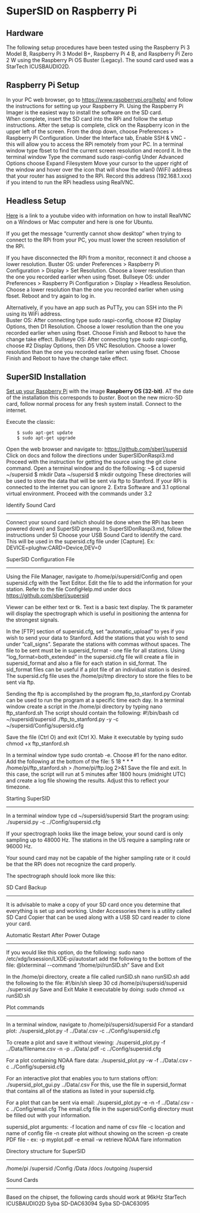 ﻿# SuperSID on Raspberry Pi

## Hardware

The following setup procedures have been tested using the Raspberry Pi 3 Model B, Raspberry Pi 3 Model B+, Raspberry Pi 4 B, and Raspberry Pi Zero 2 W using the Raspberry Pi OS Buster (Legacy). 
The sound card used was a StarTech ICUSBAUDIO2D.  

## Raspberry Pi Setup

In your PC web browser, go to https://www.raspberrypi.org/help/ and follow the instructions for setting up your Raspberry Pi.
Using the Raspberry Pi Imager is the easiest way to install the software on the SD card.  
When complete, insert the SD card into the RPi and follow the setup instructions.
After the setup is complete, click on the Raspberry icon in the upper left of the screen.
From the drop down, choose Preferences > Raspberry Pi Configuration.
Under the Interface tab, Enable SSH & VNC - this will allow you to access the RPi remotely from your PC.
In a terminal window type fbset to find the current screen resolution and record it.
In the terminal window
Type the command sudo raspi-config
Under Advanced Options choose Expand Filesystem
Move your cursor to the upper right of the window and hover over the icon that will show the wlan0 (WiFi) address that your router has assigned to the RPi.  Record this address (192.168.1.xxx) if you intend to run the RPi headless using RealVNC.  


## Headless Setup

[Here](https://youtu.be/NWBmYnNvN3A) is a link to a youtube video with information on how to install RealVNC on a Windows or Mac computer and here is one for Ubuntu.
  
If you get the message “currently cannot show desktop” when trying to connect to the RPi from your PC, you must lower the screen resolution of the RPi.


If you have disconnected the RPi from a monitor, reconnect it and choose a lower resolution.
Buster OS: under Preferences > Raspberry Pi Configuration > Display > Set Resolution.  Choose a lower resolution than the one you recorded earlier when using fbset.
Bullseye OS: under Preferences > Raspberry Pi Configuration > Display > Headless Resolution.  Choose a lower resolution than the one you recorded earlier when using fbset.
Reboot and try again to log in.


Alternatively, if you have an app such as PuTTy, you can SSH into the Pi using its WiFi address.  
Buster OS: After connecting type sudo raspi-config, choose #2 Display Options, then D1 Resolution.  Choose a lower resolution than the one you recorded earlier when using fbset.  Choose Finish and Reboot to have the change take effect.
Bullseye OS:  After connecting type sudo raspi-config, choose #2 Display Options, then D5 VNC Resolution.  Choose a lower resolution than the one you recorded earlier when using fbset.  Choose Finish and Reboot to have the change take effect.


## SuperSID Installation

[Set up your Raspberry Pi](https://www.raspberrypi.com/documentation/computers/getting-started.html#setting-up-your-raspberry-pi) with the image **Raspberry OS (32-bit)**. AT the date of the installation this corresponds to *buster*.
Boot on the new micro-SD card, follow normal process for any fresh system install. Connect to the internet.

Execute the classic:
```console
    $ sudo apt-get update
    $ sudo apt-get upgrade
```

Open the web browser and navigate to: https://github.com/sberl/supersid
Click on docs and follow the directions under SuperSIDonRaspi3.md
Proceed with the instruction for getting the source using the git clone command.
Open a terminal window and do the following:
~$ cd supersid
~/supersid $ mkdir Data
~/supersid $ mkdir outgoing
These directories will be used to store the data that will be sent via ftp to Stanford.
If your RPi is connected to the internet you can ignore 2. Extra Software and 3.1 optional virtual environment.
Proceed with the commands under 3.2


Identify Sound Card
________________




Connect your sound card (which should be done when the RPi has been powered down) and SuperSID preamp.
In SuperSIDonRaspi3.md, follow the instructions under 5) Choose your USB Sound Card to identify the card.  This will be used in the supersid.cfg file under [Capture].  Ex: DEVICE=plughw:CARD=Device,DEV=0 


SuperSID Configuration File
________________




Using the File Manager, navigate to /home/pi/supersid/Config and open supersid.cfg with the Text Editor.
Edit the file to add the information for your station.  Refer to the file ConfigHelp.md under docs https://github.com/sberl/supersid  


Viewer can be either text or tk.  Text is a basic text display.  The tk parameter will display the spectrograph which is useful in positioning the antenna for the strongest signals.  


In the [FTP] section of supersid.cfg, set “automatic_upload” to yes if you wish to send your data to Stanford.  Add the stations that you wish to send under “call_signs”.  Separate the stations with commas without spaces.  The file to be sent must be in supersid_format - one file for all stations.  Using “log_format=both_extended” in the supersid.cfg file will create a file in supersid_format and also a file for each station in sid_format.  The sid_format files can be useful if a plot file of an individual station is desired.
The supersid.cfg file uses the /home/pi/tmp directory to store the files to be sent via ftp.


Sending the ftp is accomplished by the program ftp_to_stanford.py
Crontab can be used to run the program at a specific time each day.
In a terminal window create a script in the /home/pi directory by typing nano ftp_stanford.sh   The script should contain the following: 
#!/bin/bash
cd ~/supersid/supersid
./ftp_to_stanford.py -y -c ~/supersid/Config/supersid.cfg


Save the file (Ctrl O) and exit (Ctrl X).
Make it executable by typing sudo chmod +x ftp_stanford.sh 


In a terminal window type sudo crontab -e.  Choose #1 for the nano editor.  Add the following at the bottom of the file:
5 18 * * * /home/pi/ftp_stanford.sh > /home/pi/ftp.log 2>&1
Save the file and exit.
In this case, the script will run at 5 minutes after 1800 hours (midnight UTC) and create a log file showing the results.  Adjust this to reflect your timezone. 


Starting SuperSID
________________




In a terminal window type cd ~/supersid/supersid
Start the program using: ./supersid.py -c ../Config/supersid.cfg


If your spectrograph looks like the image below, your sound card is only sampling up to 48000 Hz.  The stations in the US require a sampling rate or 96000 Hz.  
  



Your sound card may not be capable of the higher sampling rate or it could be that the RPi does not recognize the card properly.  


The spectrograph should look more like this:
  



SD Card Backup
________________




It is advisable to make a copy of your SD card once you determine that everything is set up and working.  Under Accessories there is a utility called SD Card Copier that can be used along with a USB SD card reader to clone your card.


Automatic Restart After Power Outage
________________




If you would like this option, do the following:
sudo nano /etc/xdg/lxsession/LXDE-pi/autostart
add the following to the bottom of the file:
@lxterminal --command “/home/pi/runSID.sh”
Save and Exit


In the /home/pi directory, create a file called runSID.sh
nano runSID.sh
add the following to the file:
#!/bin/sh
sleep 30
cd /home/pi/supersid/supersid
./supersid.py
Save and Exit
Make it executable by doing:
sudo chmod +x runSID.sh


Plot commands
________________




In a terminal window, navigate to /home/pi/supersid/supersid
For a standard plot:
./supersid_plot.py -f ../Data/<filename>.csv -c ../Config/supersid.cfg


To create a plot and save it without viewing:
./supersid_plot.py -f ../Data/filename.csv -n -p ../Data/<filename>.pdf -c ../Config/supersid.cfg


For a plot containing NOAA flare data:
./supersid_plot.py -w -f ../Data/<filename>.csv -c ../Config/supersid.cfg


For an interactive plot that enables you to turn stations off/on:
./supersid_plot_gui.py ../Data/<filename>.csv
For this, use the file in supersid_format that contains all of the stations as listed in your supersid.cfg.


For a plot that can be sent via email:
./supersid_plot.py -e -n -f ../Data/<filename>.csv
 -c ../Config/email.cfg
The email.cfg file in the supersid/Config directory must be filled out with your information.


supersid_plot arguments:
-f        location and name of csv file
-c        location and name of config file
-n        create plot without showing on the screen
-p        create PDF file - ex: -p myplot.pdf
-e        email
-w        retrieve NOAA flare information




Directory structure for SuperSID
________________




/home/pi
        /supersid
                /Config
                /Data
                /docs
                /outgoing
                /supersid


Sound Cards
________________




Based on the chipset, the following cards should work at 96kHz
StarTech ICUSBAUDIO2D
Syba SD-DAC63094
Syba SD-DAC63095
